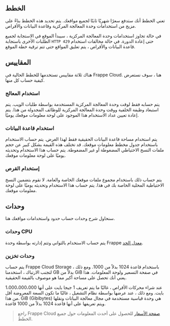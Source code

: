 ## الخطط

تعني الخطط أنك ستدفع سعرًا شهريًا ثابتًا لجميع مواقعك. يتم تحديد هذه الخطط بناءً على مزيج من استخدامات وحدة المعالجة المركزية وقاعدة البيانات والأقراص.

في حالة تجاوز استخدامات وحدة المعالجة المركزية ، سيبدأ الموقع في الاستجابة لجميع الطلبات الأخرى باستجابة `HTTP 429` حتى إعادة الدورة. في حالة مخالفات استخدام قاعدة البيانات والأقراص ، يتم تعليق المواقع حتى تتم ترقية خطة الموقع.

## المقاييس

هناك ثلاثة مقاييس نستخدمها للخطط الحالية في Frappe Cloud. هنا ، سوف نستعرض كيفية حساب كل منها.

### استخدام المعالج

يتم حسابه فقط لوقت وحدة المعالجة المركزية المستخدمة بواسطة طلبات الويب. يتم استبعاد وظيفة الخلفية ووقت وحدة المعالجة المركزية للوظائف المجدولة من هذا. يتم إعادة تعيين عداد الاستخدام هذا الموجود على لوحة معلومات موقعك يوميًا.

### استخدام قاعدة البيانات

يتم استخدام مساحة قاعدة البيانات الحقيقية فقط لهذا الغرض. يتم حساب الاستخدام باستخدام جدول مخطط معلومات موقعك. قد تختلف هذه القيمة بشكل كبير عن حجم ملفات النسخ الاحتياطي المضغوطة أو غير المضغوطة. يتم حساب هذا الاستخدام وتحديثه يوميًا على لوحة معلومات موقعك.

### إستخدام القرص

يتم حساب ذلك باستخدام مجموع ملفات موقعك الخاصة والعامة. لا نقوم بتضمين النسخ الاحتياطية المحلية الخاصة بك في هذا. يتم حساب هذا الاستخدام وتحديثه يوميًا على لوحة معلومات موقعك.

## وحدات

سنحاول شرح وحدات حساب حدود واستخدامات مواقعك هنا.

### وحدات CPU

يتم حساب الاستخدام بالثواني وتتم إدارته بواسطة وحدة Frappe [معدل الحد](https://frappeframework.com/docs/user/en/rate-limiting).

### وحدات تخزين

يتم حساب Frappe Cloud Storage باستخدام قاعدة 1024 بدلاً من 1000. ومع ذلك ، لتجنب الارتباك ، استخدمنا GB بدلاً من GiB في صفحة التسعير ولوحة المعلومات. هذا يعني أنك تحصل على مساحة أكبر مما هو موصوف بالقيمة الحقيقية.

عند شراء محركات الأقراص ، غالبًا ما يتم تعريف 1 جيجا بايت على أنها 1،000،000،000 بايت. ومع ذلك ، عند عرضها بواسطة نظام التشغيل ، غالبًا ما تكون السعة المعروضة أقل من هذا. GiB (Gibibytes) هي وحدة قياسية مستخدمة في مجال معالجة البيانات ونقلها ويتم تعريفها على أنها قاعدة 1024 بدلاً من 1000 قاعدة.

> راجع Frappe Cloud [صفحة الأسعار](https://frappecloud.com/pricing) للحصول على أحدث المعلومات حول جميع الخطط.